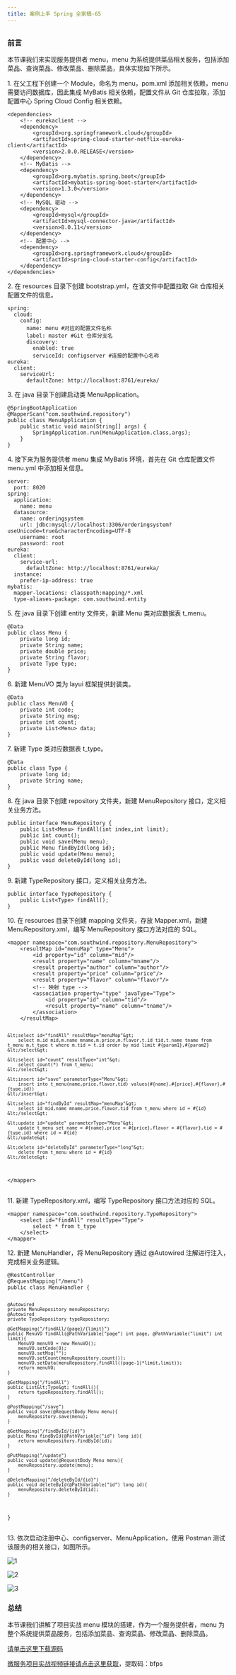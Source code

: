 ```yaml
---
title: 案例上手 Spring 全家桶-65
---
```

<article id="topicContainer" class="column_content"><h2 class="topic_title"></h2><div><h3 id="">前言</h3>
<p>本节课我们来实现服务提供者 menu，menu 为系统提供菜品相关服务，包括添加菜品、查询菜品、修改菜品、删除菜品，具体实现如下所示。</p>
<p>1. 在父工程下创建一个 Module，命名为 menu，pom.xml 添加相关依赖，menu 需要访问数据库，因此集成 MyBatis 相关依赖，配置文件从 Git 仓库拉取，添加配置中心 Spring Cloud Config 相关依赖。</p>
<pre><code class="xml language-xml">&lt;dependencies&gt;
    &lt;!-- eurekaclient --&gt;
    &lt;dependency&gt;
        &lt;groupId&gt;org.springframework.cloud&lt;/groupId&gt;
        &lt;artifactId&gt;spring-cloud-starter-netflix-eureka-client&lt;/artifactId&gt;
        &lt;version&gt;2.0.0.RELEASE&lt;/version&gt;
    &lt;/dependency&gt;
    &lt;!-- MyBatis --&gt;
    &lt;dependency&gt;
        &lt;groupId&gt;org.mybatis.spring.boot&lt;/groupId&gt;
        &lt;artifactId&gt;mybatis-spring-boot-starter&lt;/artifactId&gt;
        &lt;version&gt;1.3.0&lt;/version&gt;
    &lt;/dependency&gt;
    &lt;!-- MySQL 驱动 --&gt;
    &lt;dependency&gt;
        &lt;groupId&gt;mysql&lt;/groupId&gt;
        &lt;artifactId&gt;mysql-connector-java&lt;/artifactId&gt;
        &lt;version&gt;8.0.11&lt;/version&gt;
    &lt;/dependency&gt;
    &lt;!-- 配置中心 --&gt;
    &lt;dependency&gt;
        &lt;groupId&gt;org.springframework.cloud&lt;/groupId&gt;
        &lt;artifactId&gt;spring-cloud-starter-config&lt;/artifactId&gt;
    &lt;/dependency&gt;
&lt;/dependencies&gt;
</code></pre>
<p>2. 在 resources 目录下创建 bootstrap.yml，在该文件中配置拉取 Git 仓库相关配置文件的信息。</p>
<pre><code class="yaml language-yaml">spring:
  cloud:
    config:
      name: menu #对应的配置文件名称
      label: master #Git 仓库分支名
      discovery:
        enabled: true
        serviceId: configserver #连接的配置中心名称
eureka:
  client:
    serviceUrl:
      defaultZone: http://localhost:8761/eureka/
</code></pre>
<p>3. 在 java 目录下创建启动类 MenuApplication。</p>
<pre><code class="java language-java">@SpringBootApplication
@MapperScan("com.southwind.repository")
public class MenuApplication {
    public static void main(String[] args) {
        SpringApplication.run(MenuApplication.class,args);
    }
}
</code></pre>
<p>4. 接下来为服务提供者 menu 集成 MyBatis 环境，首先在 Git 仓库配置文件 menu.yml 中添加相关信息。</p>
<pre><code class="yaml language-yaml">server:
  port: 8020
spring:
  application:
    name: menu
  datasource:
    name: orderingsystem
    url: jdbc:mysql://localhost:3306/orderingsystem?useUnicode=true&amp;characterEncoding=UTF-8
    username: root
    password: root
eureka:
  client:
    service-url:
      defaultZone: http://localhost:8761/eureka/
  instance:
    prefer-ip-address: true
mybatis:
  mapper-locations: classpath:mapping/*.xml
  type-aliases-package: com.southwind.entity
</code></pre>
<p>5. 在 java 目录下创建 entity 文件夹，新建 Menu 类对应数据表 t_menu。</p>
<pre><code class="java language-java">@Data
public class Menu {
    private long id;
    private String name;
    private double price;
    private String flavor;
    private Type type;
}
</code></pre>
<p>6. 新建 MenuVO 类为 layui 框架提供封装类。</p>
<pre><code class="java language-java">@Data
public class MenuVO {
    private int code;
    private String msg;
    private int count;
    private List&lt;Menu&gt; data;
}
</code></pre>
<p>7. 新建 Type 类对应数据表 t_type。</p>
<pre><code class="java language-java">@Data
public class Type {
    private long id;
    private String name;
}
</code></pre>
<p>8. 在 java 目录下创建 repository 文件夹，新建 MenuRepository 接口，定义相关业务方法。</p>
<pre><code class="java language-java">public interface MenuRepository {
    public List&lt;Menu&gt; findAll(int index,int limit);
    public int count();
    public void save(Menu menu);
    public Menu findById(long id);
    public void update(Menu menu);
    public void deleteById(long id);
}
</code></pre>
<p>9. 新建 TypeRepository 接口，定义相关业务方法。</p>
<pre><code class="java language-java">public interface TypeRepository {
    public List&lt;Type&gt; findAll();
}
</code></pre>
<p>10. 在 resources 目录下创建 mapping 文件夹，存放 Mapper.xml，新建 MenuRepository.xml，编写 MenuRepository 接口方法对应的 SQL。</p>
<pre><code class="xml language-xml">&lt;mapper namespace="com.southwind.repository.MenuRepository"&gt;
    &lt;resultMap id="menuMap" type="Menu"&gt;
        &lt;id property="id" column="mid"/&gt;
        &lt;result property="name" column="mname"/&gt;
        &lt;result property="author" column="author"/&gt;
        &lt;result property="price" column="price"/&gt;
        &lt;result property="flavor" column="flavor"/&gt;
        &lt;!-- 映射 type --&gt;
        &lt;association property="type" javaType="Type"&gt;
            &lt;id property="id" column="tid"/&gt;
            &lt;result property="name" column="tname"/&gt;
        &lt;/association&gt;
    &lt;/resultMap&gt;

    &lt;select id="findAll" resultMap="menuMap"&gt;
        select m.id mid,m.name mname,m.price,m.flavor,t.id tid,t.name tname from t_menu m,t_type t where m.tid = t.id order by mid limit #{param1},#{param2}
    &lt;/select&gt;

    &lt;select id="count" resultType="int"&gt;
        select count(*) from t_menu;
    &lt;/select&gt;

    &lt;insert id="save" parameterType="Menu"&gt;
        insert into t_menu(name,price,flavor,tid) values(#{name},#{price},#{flavor},#{type.id})
    &lt;/insert&gt;

    &lt;select id="findById" resultMap="menuMap"&gt;
        select id mid,name mname,price,flavor,tid from t_menu where id = #{id}
    &lt;/select&gt;

    &lt;update id="update" parameterType="Menu"&gt;
        update t_menu set name = #{name},price = #{price},flavor = #{flavor},tid = #{type.id} where id = #{id}
    &lt;/update&gt;

    &lt;delete id="deleteById" parameterType="long"&gt;
        delete from t_menu where id = #{id}
    &lt;/delete&gt;
&lt;/mapper&gt;
</code></pre>
<p>11. 新建 TypeRepository.xml，编写 TypeRepository 接口方法对应的 SQL。</p>
<pre><code class="xml language-xml">&lt;mapper namespace="com.southwind.repository.TypeRepository"&gt;
    &lt;select id="findAll" resultType="Type"&gt;
        select * from t_type
    &lt;/select&gt;
&lt;/mapper&gt;
</code></pre>
<p>12. 新建 MenuHandler，将 MenuRepository 通过 @Autowired 注解进行注入，完成相关业务逻辑。</p>
<pre><code class="java language-java">@RestController
@RequestMapping("/menu")
public class MenuHandler {

    @Autowired
    private MenuRepository menuRepository;
    @Autowired
    private TypeRepository typeRepository;

    @GetMapping("/findAll/{page}/{limit}")
    public MenuVO findAll(@PathVariable("page") int page, @PathVariable("limit") int limit){
        MenuVO menuVO = new MenuVO();
        menuVO.setCode(0);
        menuVO.setMsg("");
        menuVO.setCount(menuRepository.count());
        menuVO.setData(menuRepository.findAll((page-1)*limit,limit));
        return menuVO;
    }

    @GetMapping("/findAll")
    public List&lt;Type&gt; findAll(){
        return typeRepository.findAll();
    }

    @PostMapping("/save")
    public void save(@RequestBody Menu menu){
        menuRepository.save(menu);
    }

    @GetMapping("/findById/{id}")
    public Menu findById(@PathVariable("id") long id){
        return menuRepository.findById(id);
    }

    @PutMapping("/update")
    public void update(@RequestBody Menu menu){
        menuRepository.update(menu);
    }

    @DeleteMapping("/deleteById/{id}")
    public void deleteById(@PathVariable("id") long id){
        menuRepository.deleteById(id);
    }
}
</code></pre>
<p>13. 依次启动注册中心、configserver、MenuApplication，使用 Postman 测试该服务的相关接口，如图所示。</p>
<p><img src="https://images.gitbook.cn/f89a9630-dd55-11e9-9cc8-a572519b0723" alt="1" /></p>
<p><img src="https://images.gitbook.cn/feb53d40-dd55-11e9-8134-9900814ad853" alt="2" /></p>
<p><img src="https://images.gitbook.cn/04d38dd0-dd56-11e9-8134-9900814ad853" alt="3" /></p>
<h3 id="-1">总结</h3>
<p>本节课我们讲解了项目实战 menu 模块的搭建，作为一个服务提供者，menu 为整个系统提供菜品服务，包括添加菜品、查询菜品、修改菜品、删除菜品。</p>
<p><a href="https://github.com/southwind9801/orderingsystem.git">请单击这里下载源码</a></p>
<p><a href="https://pan.baidu.com/s/1eheDU4XoN3BKuzocyIe0oA">微服务项目实战视频链接请点击这里获取</a>，提取码：bfps</p></div></article>